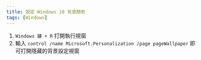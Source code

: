 ```yaml
---
title: 設定 Windows 10 背景顏色
tags: [Windows]
---
```

<!--more-->

1. `Windows 鍵 + R` 打開執行視窗
2. 輸入 `control /name Microsoft.Personalization /page pageWallpaper` 即可打開隱藏的背景設定視窗
